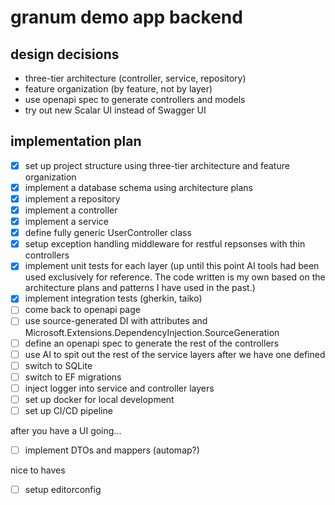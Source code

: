 # granum demo app backend

## design decisions
- three-tier architecture (controller, service, repository)
- feature organization (by feature, not by layer)
- use openapi spec to generate controllers and models
- try out new Scalar UI instead of Swagger UI

## implementation plan

- [X] set up project structure using three-tier architecture and feature organization
- [X] implement a database schema using architecture plans
- [X] implement a repository
- [X] implement a controller
- [x] implement a service
- [x] define fully generic UserController class
- [x] setup exception handling middleware for restful repsonses with thin controllers
- [x] implement unit tests for each layer
  (up until this point AI tools had been used exclusively for reference. The code written is my own based on the architecture plans and patterns I have used in the past.)
- [x] implement integration tests (gherkin, taiko)
- [ ] come back to openapi page
- [ ] use source-generated DI with attributes and Microsoft.Extensions.DependencyInjection.SourceGeneration
- [ ] define an openapi spec to generate the rest of the controllers
- [ ] use AI to spit out the rest of the service layers after we have one defined
- [ ] switch to SQLite
- [ ] switch to EF migrations
- [ ] inject logger into service and controller layers
- [ ] set up docker for local development
- [ ] set up CI/CD pipeline

after you have a UI going... 
- [ ] implement DTOs and mappers (automap?)

nice to haves
- [ ] setup editorconfig
